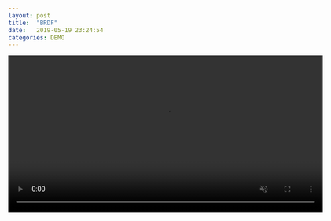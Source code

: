 ```yaml
---
layout: post
title:  "BRDF"
date:   2019-05-19 23:24:54
categories: DEMO
---
```

<!-- <iframe width="600" src="/images/BRDF/brdf.mp4" frameborder="0" allowfullscreen></iframe> -->
<video width="640px" muted controls>
    <source src="/images/BRDF/brdf.mp4" type="video/mp4">
    <p>Your browser does not support the video element.</p>
</video>